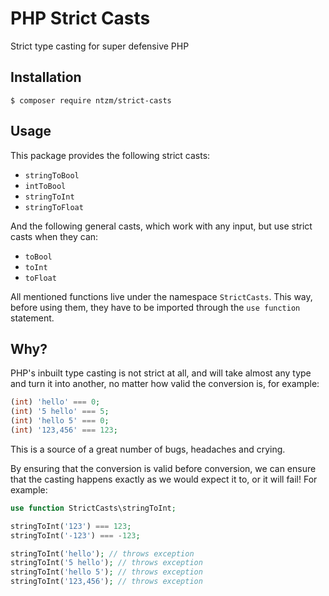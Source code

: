 # PHP Strict Casts

Strict type casting for super defensive PHP

## Installation

```
$ composer require ntzm/strict-casts
```

## Usage

This package provides the following strict casts:

- `stringToBool`
- `intToBool`
- `stringToInt`
- `stringToFloat`

And the following general casts, which work with any input, but use strict casts when they can:

- `toBool`
- `toInt`
- `toFloat`

All mentioned functions live under the namespace `StrictCasts`. This way, before using them, they have to be imported through the `use function` statement.

## Why?

PHP's inbuilt type casting is not strict at all, and will take almost any type and turn it into another, no matter how
valid the conversion is, for example:

```php
(int) 'hello' === 0;
(int) '5 hello' === 5;
(int) 'hello 5' === 0;
(int) '123,456' === 123;
```

This is a source of a great number of bugs, headaches and crying.

By ensuring that the conversion is valid before conversion, we can ensure that the casting happens exactly as we would
expect it to, or it will fail! For example:

```php
use function StrictCasts\stringToInt;

stringToInt('123') === 123;
stringToInt('-123') === -123;

stringToInt('hello'); // throws exception
stringToInt('5 hello'); // throws exception
stringToInt('hello 5'); // throws exception
stringToInt('123,456'); // throws exception
```
